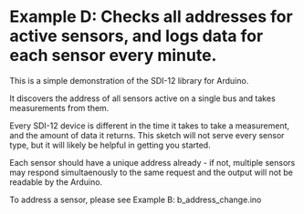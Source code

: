 # Example D: Checks all addresses for active sensors, and logs data for each sensor every minute.

This is a simple demonstration of the SDI-12 library for Arduino.

It discovers the address of all sensors active on a single bus and takes measurements from them.

Every SDI-12 device is different in the time it takes to take a measurement, and the amount of data it returns.  This sketch will not serve every sensor type, but it will likely be helpful in getting you started.

Each sensor should have a unique address already - if not, multiple sensors may respond simultaenously to the same request and the output will not be readable by the Arduino.

To address a sensor, please see Example B: b_address_change.ino
